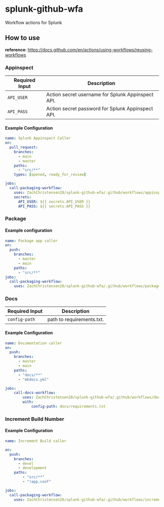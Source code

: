 # splunk-github-wfa

Workflow actions for Splunk

## How to use

**reference**: <https://docs.github.com/en/actions/using-workflows/reusing-workflows>

### Appinspect

Required Input | Description
-------------- | -----------
`API_USER` | Action secret username for Splunk Appinspect API.
`API_PASS` | Action secret password for Splunk Appinspect API.

#### Example Configuration

```yaml
name: Splunk Appinspect Caller
on:
  pull_request:
    branches:
      - main
      - master
    paths:
      - "src/**"
    types: [opened, ready_for_review]

jobs:
  call-packaging-workflow:
    uses: ZachChristensen28/splunk-github-wfa/.github/workflows/appinspect.yml@61f404792eba6f8c22465b8a6c96034ee20f2518
    secrets:
      API_USER: ${{ secrets.API_USER }}
      API_PASS: ${{ secrets.API_PASS }}
```

### Package

#### Example configuration

```yaml
name: Package app caller
on:
  push:
    branches:
      - master
      - main
    paths:
      - "src/**"
jobs:
  call-packaging-workflow:
    uses: ZachChristensen28/splunk-github-wfa/.github/workflows/package-app.yml@154fb6bd5201e90183c99b40661cb931d61781b4
```

### Docs

Required Input | Description
-------------- | -----------
`config-path` | path to requirements.txt.

#### Example Configuration

```yaml
name: Documentation caller
on:
  push:
    branches:
      - master
      - main
    paths:
      - "docs/**"
      - "mkdocs.yml"

jobs:
    call-docs-workflow:
        uses: ZachChristensen28/splunk-github-wfa/.github/workflows/docs.yml@e96bdc58732819aa2a1f2a03cb8794c92cacd9f6
        with:
            config-path: docs/requirements.txt
```

### Increment Build Number

#### Example Configuration

```yaml
name: Increment Build caller

on:
  push:
    branches:
      - devel
      - development
    paths:
        - "src/**"
        - "!app.conf"

jobs:
  call-packaging-workflow:
    uses: ZachChristensen28/splunk-github-wfa/.github/workflows/increment-build-number.yml@95c81c2bca6e0ad926e5c462ef003f6a6b30cbc0
```
